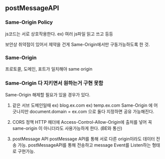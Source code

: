 ## postMessageAPI

### Same-Origin Policy

js코드는 서로 상호작용한다. 
ex) 여러 js파일 읽고 쓰고 등등

보안상 취약점이 있어서 제약을 건게 Same-Origin에서만 구동가능하도록 한 것.

### Same-Origin 

프로토콜, 도메인, 포트가 일치해야 same origin

### Same-Origin 다 지키면서 원하는거 구현 못함

Same-Origin 해제할 필요가 있을 경우가 있다. 

1. 같은 서브 도메인일때
ex) blog.ex.com
ex) temp.ex.com
Same-Origin 에 어긋나지만 
document.domain = ex.com 으로 둘다 지정하면 공유 가능해진다. 

2. CORS 정책
HTTP 헤더에 Access-Control-Allow-Origin에 출처를 넣어 꼭 same-origin 이 아니더라도 사용가능하게 한다. (BE와 통신)

3. postMessage API
postMessage API를 통해 서로 다른 origin이라도 데이터 전송 가능. 
postMessageAPI를 통해 전송하고 message Event를 Listen하는 형태로 구현가능.